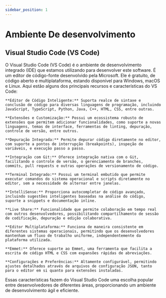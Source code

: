 ```yaml
---
sidebar_position: 1
---
```


# Ambiente De desenvolvimento


## Visual Studio Code (VS Code)


O Visual Studio Code (VS Code) é o ambiente de desenvolvimento integrado (IDE) que estamos utilizando para desenvolver este software. É um editor de código-fonte desenvolvido pela Microsoft. Ele é gratuito, de código aberto e multiplataforma, estando disponível para Windows, macOS e Linux. Aqui estão alguns dos principais recursos e características do VS Code:

    **Editor de Código Inteligente:** Suporta realce de sintaxe e conclusão de código para diversas linguagens de programação, incluindo JavaScript, TypeScript, Python, Java, C++, HTML, CSS, entre outras.

    **Extensões e Customização:** Possui um ecossistema robusto de extensões que permitem adicionar funcionalidades, como suporte a novas linguagens, temas de interface, ferramentas de linting, depuração, controle de versão, entre outros.

    **Depuração Integrada:** Permite depurar código diretamente no editor, com suporte a pontos de interrupção (breakpoints), inspeção de variáveis, e execução passo a passo.

    **Integração com Git:** Oferece integração nativa com o Git, facilitando o controle de versão, o gerenciamento de branches, commits, pull requests e outras operações de versionamento de código.

    **Terminal Integrado:** Possui um terminal embutido que permite executar comandos do sistema operacional e scripts diretamente no editor, sem a necessidade de alternar entre janelas.

    **IntelliSense:** Proporciona autocompletar de código avançado, incluindo sugestões inteligentes baseadas na análise do código, suporte a snippets e documentação inline.

    **Live Share:** Funcionalidade que permite colaboração em tempo real com outros desenvolvedores, possibilitando compartilhamento de sessão de codificação, depuração e edição colaborativa.

    **Editor Multiplataforma:** Funciona de maneira consistente em diferentes sistemas operacionais, permitindo que os desenvolvedores mantenham um fluxo de trabalho uniforme, independentemente da plataforma utilizada.

    **Emmet:** Oferece suporte ao Emmet, uma ferramenta que facilita a escrita de código HTML e CSS com expansões rápidas de abreviações.

    **Configurações e Preferências:** Altamente configurável, permitindo ajustes detalhados através de arquivos de configuração JSON, tanto para o editor em si quanto para extensões instaladas.

Essas características fazem do Visual Studio Code uma escolha popular entre desenvolvedores de diferentes áreas, proporcionando um ambiente de desenvolvimento ágil e eficiente.

